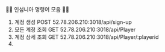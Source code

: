 👨‍🏫  인섬니아 명령어 모음 👨‍🏫
1. 계정 생성 
    POST 52.78.206.210:3018/api/sign-up
2. 모든 계정 조회
    GET 52.78.206.210:3018/api/Player
3. 계정 상세 조회
    GET 52.78.206.210:3018/api/Player/:playerid
4. 


